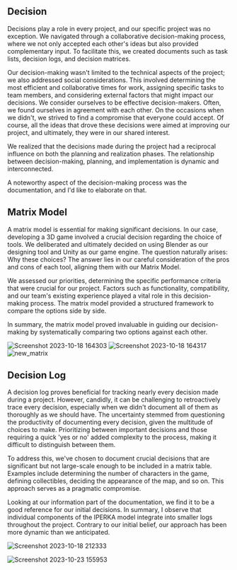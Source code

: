 ## Decision

Decisions play a role in every project, and our specific project was no exception. We navigated through a collaborative decision-making process, where we not only accepted each other's ideas but also provided complementary input. To facilitate this, we created documents such as task lists, decision logs, and decision matrices.

Our decision-making wasn't limited to the technical aspects of the project; we also addressed social considerations. This involved determining the most efficient and collaborative times for work, assigning specific tasks to team members, and considering external factors that might impact our decisions. We consider ourselves to be effective decision-makers. Often, we found ourselves in agreement with each other. On the occasions when we didn't, we strived to find a compromise that everyone could accept. Of course, all the ideas that drove these decisions were aimed at improving our project, and ultimately, they were in our shared interest.

We realized that the decisions made during the project had a reciprocal influence on both the planning and realization phases. The relationship between decision-making, planning, and implementation is dynamic and interconnected.

A noteworthy aspect of the decision-making process was the documentation, and I'd like to elaborate on that.

## Matrix Model
A matrix model is essential for making significant decisions. In our case, developing a 3D game involved a crucial decision regarding the choice of tools. We deliberated and ultimately decided on using Blender as our designing tool and Unity as our game engine. The question naturally arises: Why these choices? The answer lies in our careful consideration of the pros and cons of each tool, aligning them with our Matrix Model.

We assessed our priorities, determining the specific performance criteria that were crucial for our project. Factors such as functionality, compatibility, and our team's existing experience played a vital role in this decision-making process. The matrix model provided a structured framework to compare the options side by side.

In summary, the matrix model proved invaluable in guiding our decision-making by systematically comparing two options against each other.

![Screenshot 2023-10-18 164303](https://github.com/Maximilian-Noethe/m413_ap23a_FNAP/assets/142780256/60ced470-a157-4cf4-a762-2e8506ba18e8)
![Screenshot 2023-10-18 164317](https://github.com/Maximilian-Noethe/m413_ap23a_FNAP/assets/142780256/e6421183-e17c-4e52-bfc5-99b25675dfbb)
![new_matrix](https://github.com/Maximilian-Noethe/m413_ap23a_FNAP/assets/142780256/e5afa0ba-ea07-4a48-95cf-af48fd9960ba)




## Decision Log

A decision log proves beneficial for tracking nearly every decision made during a project. However, candidly, it can be challenging to retroactively trace every decision, especially when we didn't document all of them as thoroughly as we should have. The uncertainty stemmed from questioning the productivity of documenting every decision, given the multitude of choices to make. Prioritizing between important decisions and those requiring a quick 'yes or no' added complexity to the process, making it difficult to distinguish between them.

To address this, we've chosen to document crucial decisions that are significant but not large-scale enough to be included in a matrix table. Examples include determining the number of characters in the game, defining collectibles, deciding the appearance of the map, and so on. This approach serves as a pragmatic compromise.

Looking at our information part of the documentation, we find it to be a good reference for our initial decisions. In summary, I observe that individual components of the IPERKA model integrate into smaller logs throughout the project. Contrary to our initial belief, our approach has been more dynamic than we anticipated.

![Screenshot 2023-10-18 212333](https://github.com/Maximilian-Noethe/m413_ap23a_FNAP/assets/142780256/643b6171-a984-435f-93df-175f65576cb6)

![Screenshot 2023-10-23 155953](https://github.com/Maximilian-Noethe/m413_ap23a_FNAP/assets/142780256/a56b7f9c-c55d-46cd-ba21-0e51aa101e83)



